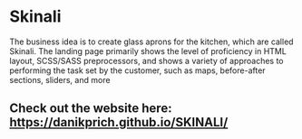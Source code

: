 # Skinali
The business idea is to create glass aprons for the kitchen, which are called Skinali. The landing page primarily shows the level of proficiency in HTML layout, SCSS/SASS preprocessors, and shows a variety of approaches to performing the task set by the customer, such as maps, before-after sections, sliders, and more

## Check out the website here: https://danikprich.github.io/SKINALI/
